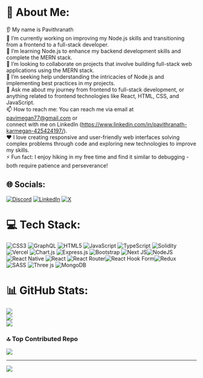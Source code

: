 # 💫 About Me:
👂 My name is Pavithranath <br>🔭 I’m currently working on improving my Node.js skills and transitioning from a frontend to a full-stack developer.<br>🌱 I’m learning Node.js to enhance my backend development skills and complete the MERN stack.<br>🤝 I’m looking to collaborate on projects that involve building full-stack web applications using the MERN stack.<br>🤔 I’m seeking help understanding the intricacies of Node.js and implementing best practices in my projects.<br>💬 Ask me about my journey from frontend to full-stack development, or anything related to frontend technologies like React, HTML, CSS, and JavaScript.<br>📫 How to reach me: You can reach me via email at pavimegan77@gmail.com or <br> connect with me on LinkedIn (https://www.linkedin.com/in/pavithranath-karmegan-425424197/).<br>❤️ I love creating responsive and user-friendly web interfaces solving complex problems through code and exploring new technologies to improve my skills.<br>⚡ Fun fact: I enjoy hiking in my free time and find it similar to debugging - both require patience and perseverance!


## 🌐 Socials:
[![Discord](https://img.shields.io/badge/Discord-%237289DA.svg?logo=discord&logoColor=white)](https://discord.gg/https://discord.com/invite/GRHGGQJp) [![LinkedIn](https://img.shields.io/badge/LinkedIn-%230077B5.svg?logo=linkedin&logoColor=white)](https://linkedin.com/in/https://www.linkedin.com/in/pavithranath-karmegan-425424197/) [![X](https://img.shields.io/badge/X-black.svg?logo=X&logoColor=white)](https://x.com/https://twitter.com/NanEPavi) 

# 💻 Tech Stack:
![CSS3](https://img.shields.io/badge/css3-%231572B6.svg?style=flat&logo=css3&logoColor=white) ![GraphQL](https://img.shields.io/badge/-GraphQL-E10098?style=flat&logo=graphql&logoColor=white) ![HTML5](https://img.shields.io/badge/html5-%23E34F26.svg?style=flat&logo=html5&logoColor=white) ![JavaScript](https://img.shields.io/badge/javascript-%23323330.svg?style=flat&logo=javascript&logoColor=%23F7DF1E) ![TypeScript](https://img.shields.io/badge/typescript-%23007ACC.svg?style=flat&logo=typescript&logoColor=white) ![Solidity](https://img.shields.io/badge/Solidity-%23363636.svg?style=flat&logo=solidity&logoColor=white) ![Vercel](https://img.shields.io/badge/vercel-%23000000.svg?style=flat&logo=vercel&logoColor=white) ![Chart.js](https://img.shields.io/badge/chart.js-F5788D.svg?style=flat&logo=chart.js&logoColor=white) ![Express.js](https://img.shields.io/badge/express.js-%23404d59.svg?style=flat&logo=express&logoColor=%2361DAFB) ![Bootstrap](https://img.shields.io/badge/bootstrap-%238511FA.svg?style=flat&logo=bootstrap&logoColor=white) ![Next JS](https://img.shields.io/badge/Next-black?style=flat&logo=next.js&logoColor=white)![NodeJS](https://img.shields.io/badge/node.js-6DA55F?style=flat&logo=node.js&logoColor=white) ![React Native](https://img.shields.io/badge/react_native-%2320232a.svg?style=flat&logo=react&logoColor=%2361DAFB) ![React](https://img.shields.io/badge/react-%2320232a.svg?style=flat&logo=react&logoColor=%2361DAFB) ![React Router](https://img.shields.io/badge/React_Router-CA4245?style=flat&logo=react-router&logoColor=white)![React Hook Form](https://img.shields.io/badge/React%20Hook%20Form-%23EC5990.svg?style=flat&logo=reacthookform&logoColor=white)![Redux](https://img.shields.io/badge/redux-%23593d88.svg?style=flat&logo=redux&logoColor=white) ![SASS](https://img.shields.io/badge/SASS-hotpink.svg?style=flat&logo=SASS&logoColor=white) ![Three js](https://img.shields.io/badge/threejs-black?style=flat&logo=three.js&logoColor=white) ![MongoDB](https://img.shields.io/badge/MongoDB-%234ea94b.svg?style=flat&logo=mongodb&logoColor=white)
# 📊 GitHub Stats:
![](https://github-readme-stats.vercel.app/api?username=pavinane&theme=chartreuse-dark&hide_border=false&include_all_commits=true&count_private=true)<br/>
![](https://github-readme-streak-stats.herokuapp.com/?user=pavinane&theme=chartreuse-dark&hide_border=false)<br/>
![](https://github-readme-stats.vercel.app/api/top-langs/?username=pavinane&theme=chartreuse-dark&hide_border=false&include_all_commits=true&count_private=true&layout=compact)

### 🔝 Top Contributed Repo
![](https://github-contributor-stats.vercel.app/api?username=pavinane&limit=5&theme=tokyonight&combine_all_yearly_contributions=true)


---
[![](https://visitcount.itsvg.in/api?id=pavinane&icon=0&color=0)](https://visitcount.itsvg.in)

<!-- Proudly created with GPRM ( https://gprm.itsvg.in ) -->

